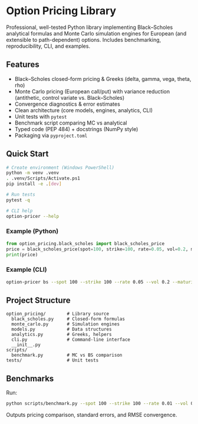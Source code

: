 # Option Pricing Library

Professional, well-tested Python library implementing Black–Scholes analytical formulas and Monte Carlo simulation engines for European (and extensible to path-dependent) options. Includes benchmarking, reproducibility, CLI, and examples.

## Features
- Black–Scholes closed-form pricing & Greeks (delta, gamma, vega, theta, rho)
- Monte Carlo pricing (European call/put) with variance reduction (antithetic, control variate vs. Black–Scholes)
- Convergence diagnostics & error estimates
- Clean architecture (core models, engines, analytics, CLI)
- Unit tests with `pytest`
- Benchmark script comparing MC vs analytical
- Typed code (PEP 484) + docstrings (NumPy style)
- Packaging via `pyproject.toml`

## Quick Start
```bash
# Create environment (Windows PowerShell)
python -m venv .venv
. .venv/Scripts/Activate.ps1
pip install -e .[dev]

# Run tests
pytest -q

# CLI help
option-pricer --help
```

### Example (Python)
```python
from option_pricing.black_scholes import black_scholes_price
price = black_scholes_price(spot=100, strike=100, rate=0.05, vol=0.2, maturity=1.0, option_type="call")
print(price)
```

### Example (CLI)
```bash
option-pricer bs --spot 100 --strike 100 --rate 0.05 --vol 0.2 --maturity 1 --type call
```

## Project Structure
```
option_pricing/        # Library source
  black_scholes.py     # Closed-form formulas
  monte_carlo.py       # Simulation engines
  models.py            # Data structures
  analytics.py         # Greeks, helpers
  cli.py               # Command-line interface
  __init__.py
scripts/
  benchmark.py         # MC vs BS comparison
tests/                 # Unit tests
```

## Benchmarks
Run:
```bash
python scripts/benchmark.py --spot 100 --strike 100 --rate 0.01 --vol 0.2 --maturity 1 --n 100000
```
Outputs pricing comparison, standard errors, and RMSE convergence.




